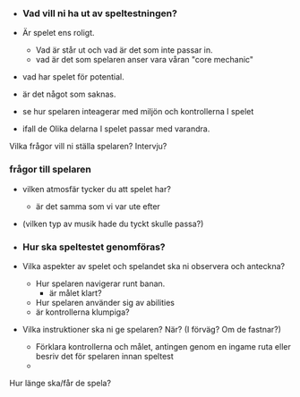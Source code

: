 - ### Vad vill ni ha ut av speltestningen?

- Är spelet ens roligt.
	- Vad är står ut och vad är det som inte passar in.
	- vad är det som spelaren anser vara våran "core mechanic"
- vad har spelet för potential.
- är det något som saknas.
- se hur spelaren inteagerar med miljön och kontrollerna I spelet
- ifall de Olika delarna I spelet passar med varandra.


Vilka frågor vill ni ställa spelaren? Intervju?
### frågor till spelaren

- vilken atmosfär tycker du att spelet har?
	- är det samma som vi var ute efter
- (vilken typ av musik hade du tyckt skulle passa?)




- ### Hur ska speltestet genomföras?

- Vilka aspekter av spelet och spelandet ska ni observera och anteckna?
	- Hur spelaren navigerar runt banan.
		- är målet klart?
	- Hur spelaren använder sig av abilities
	- är kontrollerna klumpiga?
- Vilka instruktioner ska ni ge spelaren? När? (I förväg? Om de fastnar?)
	- Förklara kontrollerna och målet, antingen genom en ingame ruta eller besriv det för spelaren innan speltest
	- 

Hur länge ska/får de spela?